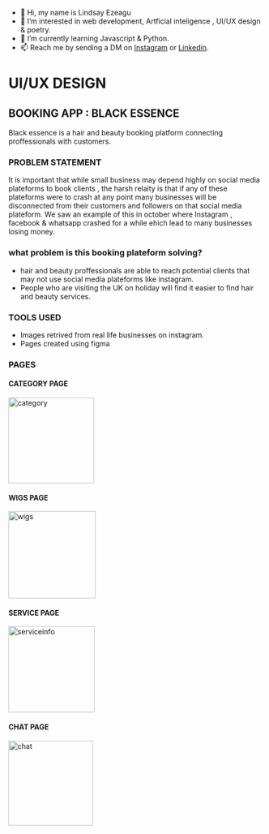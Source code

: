- 👋 Hi, my name is Lindsay Ezeagu
- 👀 I’m interested in web development, Artficial inteligence , UI/UX design & poetry.
- 🌱 I’m currently learning Javascript & Python.
- 📫 Reach me by sending a DM on [Instagram](https://www.instagram.com/lindsay.tech/) or 
[Linkedin](https://www.linkedin.com/in/lindsayezeagu/).

<!---
LindsayEzeagu/LindsayEzeagu is a ✨ special ✨ repository because its `README.md` (this file) appears on your GitHub profile.
You can click the Preview link to take a look at your changes.
--->

# UI/UX DESIGN 
## BOOKING APP : BLACK ESSENCE 

Black essence is a hair and beauty booking platform connecting proffessionals with customers.

### PROBLEM STATEMENT 
 It is important that while small business may depend highly on social media plateforms to book clients , the harsh relaity is that if any of these plateforms were to crash at any point many businesses will be disconnected from their customers and followers on that social media plateform. We saw an example of this in october where Instagram , facebook & whatsapp crashed for a while ehich lead to many businesses losing money.
 
### what problem is this booking plateform solving?
- hair and beauty proffessionals are able to reach potential clients that may not use social media plateforms like instagram. 
- People who are visiting the UK on holiday will find it easier to find hair and beauty services. 


### TOOLS USED 
- Images retrived from real life businesses on instagram. 
- Pages created using figma 

### PAGES
#### CATEGORY PAGE 
<img width="169" alt="category" src="https://user-images.githubusercontent.com/93843883/142600254-3b54ee7f-4d55-4160-a7e8-857670e734cc.png">

#### WIGS PAGE 
<img width="172" alt="wigs" src="https://user-images.githubusercontent.com/93843883/142599785-451db0b2-2ad9-4ca1-8d8e-174843d9f871.PNG">

#### SERVICE PAGE 
<img width="170" alt="serviceinfo" src="https://user-images.githubusercontent.com/93843883/142600218-efd46902-33dd-41de-af8f-2a94063dda30.PNG">

#### CHAT PAGE 
<img width="167" alt="chat" src="https://user-images.githubusercontent.com/93843883/142600295-5e44d729-7c94-4607-920b-10a6cfbd10c4.PNG">
